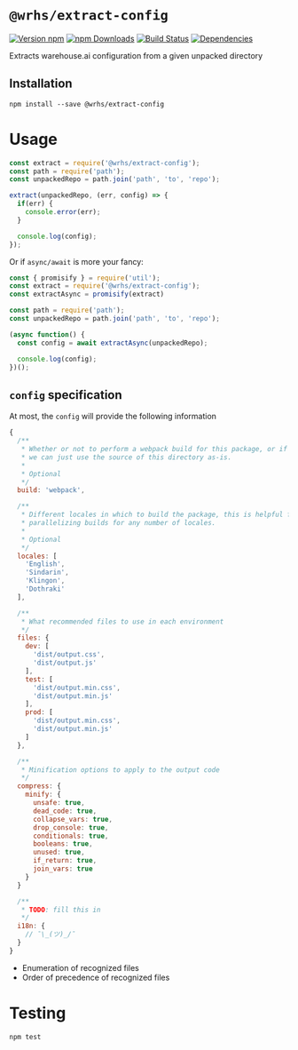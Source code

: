 # `@wrhs/extract-config`

[![Version npm](https://img.shields.io/npm/v/@wrhs/extract-config.svg?style=flat-square)](https://www.npmjs.com/package/@wrhs/extract-config)
[![npm Downloads](https://img.shields.io/npm/dm/@wrhs/extract-config.svg?style=flat-square)](https://npmcharts.com/compare/@wrhs/extract-config?minimal=true)
[![Build Status](https://travis-ci.com/warehouseai/extract-config.svg?branch=master)](https://travis-ci.com/warehouseai/extract-config)
[![Dependencies](https://img.shields.io/david/@wrhs/extract-config.svg?style=flat-square)](https://david-dm.org/@wrhs/extract-config)

Extracts warehouse.ai configuration from a given unpacked directory

## Installation

```
npm install --save @wrhs/extract-config
```

# Usage

```js
const extract = require('@wrhs/extract-config');
const path = require('path');
const unpackedRepo = path.join('path', 'to', 'repo');

extract(unpackedRepo, (err, config) => {
  if(err) {
    console.error(err);
  }

  console.log(config);
});
```

Or if `async/await` is more your fancy:

```js
const { promisify } = require('util');
const extract = require('@wrhs/extract-config');
const extractAsync = promisify(extract)

const path = require('path');
const unpackedRepo = path.join('path', 'to', 'repo');

(async function() {
  const config = await extractAsync(unpackedRepo);

  console.log(config);
})();

```

## `config` specification

At most, the `config` will provide the following information

```js
{
  /**
   * Whether or not to perform a webpack build for this package, or if
   * we can just use the source of this directory as-is.
   *
   * Optional
   */
  build: 'webpack',

  /**
   * Different locales in which to build the package, this is helpful for
   * parallelizing builds for any number of locales.
   *
   * Optional
   */
  locales: [
    'English',
    'Sindarin',
    'Klingon',
    'Dothraki'
  ],

  /**
   * What recommended files to use in each environment
   */
  files: {
    dev: [
      'dist/output.css',
      'dist/output.js'
    ],
    test: [
      'dist/output.min.css',
      'dist/output.min.js'
    ],
    prod: [
      'dist/output.min.css',
      'dist/output.min.js'
    ]
  },

  /**
   * Minification options to apply to the output code
   */
  compress: {
    minify: {
      unsafe: true,
      dead_code: true,
      collapse_vars: true,
      drop_console: true,
      conditionals: true,
      booleans: true,
      unused: true,
      if_return: true,
      join_vars: true
    }
  }

  /**
   * TODO: fill this in
   */
  i18n: {
    // ¯\_(ツ)_/¯
  }
}
```

- Enumeration of recognized files
- Order of precedence of recognized files

# Testing

```
npm test
```

